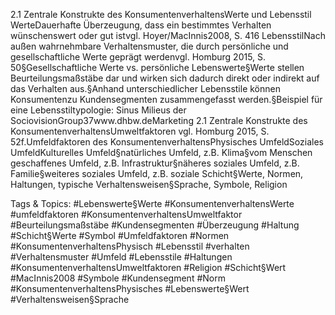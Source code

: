2.1 Zentrale Konstrukte des KonsumentenverhaltensWerte und Lebensstil
WerteDauerhafte Überzeugung, dass ein bestimmtes Verhalten wünschenswert oder gut istvgl. Hoyer/MacInnis2008, S. 416
LebensstilNach außen wahrnehmbare Verhaltensmuster, die durch persönliche und gesellschaftliche Werte geprägt werdenvgl. Homburg 2015, S. 50§Gesellschaftliche Werte vs. persönliche Lebenswerte§Werte stellen Beurteilungsmaßstäbe dar und wirken sich dadurch direkt oder indirekt auf das Verhalten aus.§Anhand unterschiedlicher Lebensstile können Konsumentenzu Kundensegmenten zusammengefasst werden.§Beispiel für eine Lebensstiltypologie: Sinus Milieus der SociovisionGroup37www.dhbw.deMarketing
2.1 Zentrale Konstrukte des KonsumentenverhaltensUmweltfaktoren
vgl. Homburg 2015, S. 52f.Umfeldfaktoren des KonsumentenverhaltensPhysisches UmfeldSoziales UmfeldKulturelles Umfeld§natürliches Umfeld, z.B. Klima§vom Menschen geschaffenes Umfeld, z.B. Infrastruktur§näheres soziales Umfeld, z.B. Familie§weiteres soziales Umfeld, z.B. soziale Schicht§Werte, Normen, Haltungen, typische Verhaltensweisen§Sprache, Symbole, Religion

   Tags & Topics:
   #Lebenswerte§Werte
   #KonsumentenverhaltensWerte
   #umfeldfaktoren
   #KonsumentenverhaltensUmweltfaktor
   #Beurteilungsmaßstäbe
   #Kundensegmenten
   #Überzeugung
   #Haltung
   #Schicht§Werte
   #Symbol
   #Umfeldfaktoren
   #Normen
   #KonsumentenverhaltensPhysisch
   #Lebensstil
   #verhalten
   #Verhaltensmuster
   #Umfeld
   #Lebensstile
   #Haltungen
   #KonsumentenverhaltensUmweltfaktoren
   #Religion
   #Schicht§Wert
   #MacInnis2008
   #Symbole
   #Kundensegment
   #Norm
   #KonsumentenverhaltensPhysisches
   #Lebenswerte§Wert
   #Verhaltensweisen§Sprache